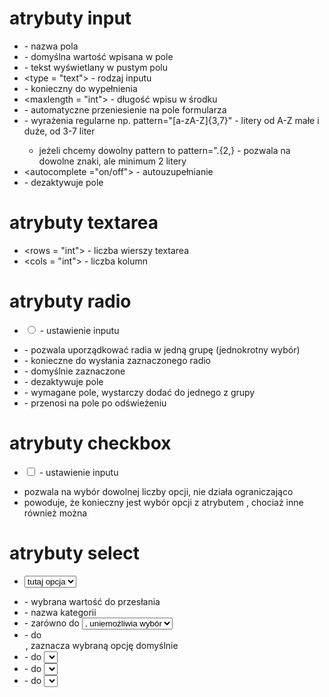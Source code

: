  # atrybuty input
 - <name> - nazwa pola
 - <value> - domyślna wartość wpisana w pole
 - <placeholder> - tekst wyświetlany w pustym polu
 - <type = "text"> - rodzaj inputu
 - <required> - konieczny do wypełnienia
 - <maxlength = "int"> - długość wpisu w środku
 - <autofocus> - automatyczne przeniesienie na pole formularza
 - <pattern> - wyrażenia regularne np. pattern="[a-zA-Z]{3,7}" - litery od A-Z małe i duże, od 3-7 liter
    - jeżeli chcemy dowolny pattern to pattern=".{2,} - pozwala na dowolne znaki, ale minimum 2 litery
 - <autocomplete ="on/off"> - autouzupełnianie
 - <disable> - dezaktywuje pole

 # atrybuty textarea
 - <rows = "int"> - liczba wierszy textarea
 - <cols = "int"> - liczba kolumn

 # atrybuty radio
 * <input type="radio"> - ustawienie inputu
 - <name> - pozwala uporządkować radia w jedną grupę (jednokrotny wybór)
 - <value> - konieczne do wysłania zaznaczonego radio
 - <checked> - domyślnie zaznaczone
 - <disable> - dezaktywuje pole
 - <required> - wymagane pole, wystarczy dodać do jednego z grupy
 - <autofocus> - przenosi na pole po odświeżeniu

 # atrybuty checkbox
 * <input type="checkbox"> - ustawienie inputu 
 - pozwala na wybór dowolnej liczby opcji, <name> nie działa ograniczająco
 - <required> powoduje, że konieczny jest wybór opcji z atrybutem <required>, chociaż inne również można
   
 # atrybuty select
 * <select name="name">
    * <option value="value">tutaj opcja</option>
 - <value> - wybrana wartość do przesłania
 - <name> - nazwa kategorii
 - <disabled> - zarówno do <select> jak i <option>, uniemożliwia wybór
 - <selected> - do <option>, zaznacza wybraną opcję domyślnie
 - <required> - do <select>, wymaga odpowiedzi
 - <autofocus> - do <select>, ustawia focus na pole wyboru
 - <multiple> - do <select>, umożlia zaznaczenie kilku elementów